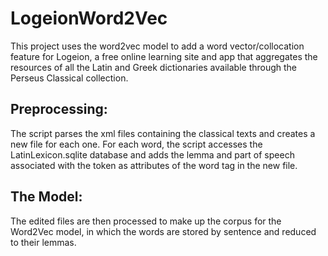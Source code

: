 # LogeionWord2Vec

This project uses the word2vec model to add a word vector/collocation feature for Logeion, a free online 
learning site and app that aggregates the resources of all the Latin and Greek dictionaries available 
through the Perseus Classical collection. 

## Preprocessing: 
The script parses the xml files containing the classical texts and creates a new file for each one. For each word, 
the script accesses the LatinLexicon.sqlite database and adds the lemma and part of speech associated with the token 
as attributes of the word tag in the new file.

## The Model:
The edited files are then processed to make up the corpus for the Word2Vec model, in which the words are stored
by sentence and reduced to their lemmas. 
